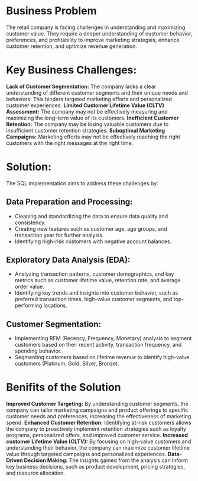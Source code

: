 # Business Problem  
The retail company is facing challenges in understanding and maximizing customer value. They require a deeper understanding of customer behavior, preferences, and profitability to improve marketing strategies, enhance customer retention, and optimize revenue generation.

# Key Business Challenges:  
**Lack of Customer Segmentation:** The company lacks a clear understanding of different customer segments and their unique needs and behaviors. This hinders targeted marketing efforts and personalized customer experiences.
**Limited Customer Lifetime Value (CLTV) Assessment:**  The company may not be effectively measuring and maximizing the long-term value of its customers.
**Inefficient Customer Retention:**  The company may be losing valuable customers due to insufficient customer retention strategies.
**Suboptimal Marketing Campaigns:** Marketing efforts may not be effectively reaching the right customers with the right messages at the right time.

# Solution:  
The SQL implementation aims to address these challenges by:  
## Data Preparation and Processing:  
- Cleaning and standardizing the data to ensure data quality and consistency.
- Creating new features such as customer age, age groups, and transaction year for further analysis.
- Identifying high-risk customers with negative account balances.

## Exploratory Data Analysis (EDA):  
- Analyzing transaction patterns, customer demographics, and key metrics such as customer lifetime value, retention rate, and average order value.
- Identifying key trends and insights into customer behavior, such as preferred transaction times, high-value customer segments, and top-performing locations.

## Customer Segmentation:  
- Implementing RFM (Recency, Frequency, Monetary) analysis to segment customers based on their recent activity, transaction frequency, and spending behavior.
- Segmenting customers based on lifetime revenue to identify high-value customers (Platinum, Gold, Silver, Bronze).


# Benifits of the Solution
**Improved Customer Targeting:** By understanding customer segments, the company can tailor marketing campaigns and product offerings to specific customer needs and preferences, increasing the effectiveness of marketing spend.
**Enhanced Customer Retention:** Identifying at-risk customers allows the company to proactively implement retention strategies such as loyalty programs, personalized offers, and improved customer service.
**Increased customer Lifetime Value (CLTV):** By focusing on high-value customers and understanding their behavior, the company can maximize customer lifetime value through targeted campaigns and personalized experiences.
**Data-Driven Decision Making:** The insights gained from the analysis can inform key business decisions, such as product development, pricing strategies, and resource allocation.
